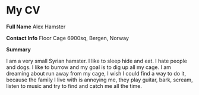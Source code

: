 # My CV

**Full Name** Alex Hamster

**Contact Info** Floor Cage 6900sq, Bergen, Norway

**Summary**

I am a very small Syrian hamster. I like to sleep hide and eat. I hate people and dogs. I like to burrow and my goal is to dig up all my cage.
I am dreaming about run away from my cage, I wish I could find a way to do it, because the family I live with is annoying me, they play guitar, bark, scream, listen to music and try to find and catch me all the time.
